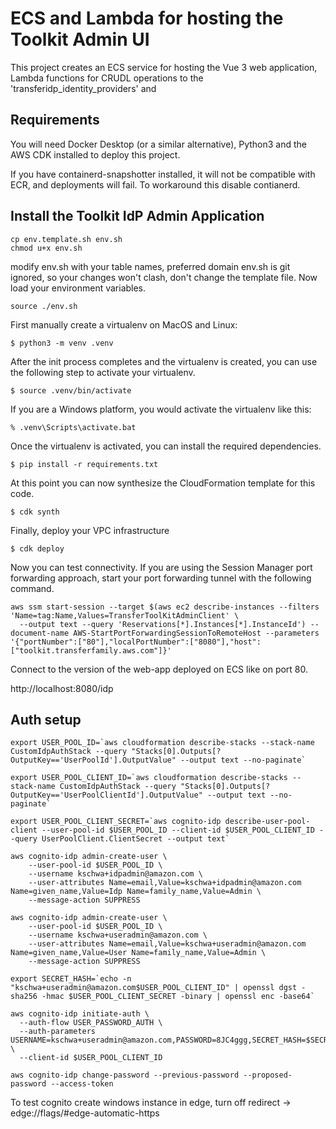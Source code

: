 
# ECS and Lambda for hosting the Toolkit Admin UI 

This project creates an ECS service for hosting the Vue 3 web application,
Lambda functions for CRUDL operations to the 'transferidp_identity_providers' and 

## Requirements

You will need Docker Desktop (or a similar alternative), Python3 and the AWS CDK installed to deploy this project. 

If you have containerd-snapshotter installed, it will not be compatible with ECR, and deployments will fail.
To workaround this disable contianerd. 

## Install the Toolkit IdP Admin Application 

```
cp env.template.sh env.sh
chmod u+x env.sh
```

modify env.sh with your table names, preferred domain
env.sh is git ignored, so your changes won't clash, don't change the template file.
Now load your environment variables.

```
source ./env.sh
```

First manually create a virtualenv on MacOS and Linux:

```
$ python3 -m venv .venv
```

After the init process completes and the virtualenv is created, you can use the following
step to activate your virtualenv.

```
$ source .venv/bin/activate
```

If you are a Windows platform, you would activate the virtualenv like this:

```
% .venv\Scripts\activate.bat
```

Once the virtualenv is activated, you can install the required dependencies.

```
$ pip install -r requirements.txt
```

At this point you can now synthesize the CloudFormation template for this code.

```
$ cdk synth
```

Finally, deploy your VPC infrastructure

```
$ cdk deploy
```

Now you can test connectivity.
If you are using the Session Manager port forwarding approach,
start your port forwarding tunnel with the following command.

```
aws ssm start-session --target $(aws ec2 describe-instances --filters 'Name=tag:Name,Values=TransferToolKitAdminClient' \
  --output text --query 'Reservations[*].Instances[*].InstanceId') --document-name AWS-StartPortForwardingSessionToRemoteHost --parameters '{"portNumber":["80"],"localPortNumber":["8080"],"host":["toolkit.transferfamily.aws.com"]}'
```

Connect to the version of the web-app deployed on ECS like on port 80.

http://localhost:8080/idp


## Auth setup
```
export USER_POOL_ID=`aws cloudformation describe-stacks --stack-name CustomIdpAuthStack --query "Stacks[0].Outputs[?OutputKey=='UserPoolId'].OutputValue" --output text --no-paginate`

export USER_POOL_CLIENT_ID=`aws cloudformation describe-stacks --stack-name CustomIdpAuthStack --query "Stacks[0].Outputs[?OutputKey=='UserPoolClientId'].OutputValue" --output text --no-paginate`

export USER_POOL_CLIENT_SECRET=`aws cognito-idp describe-user-pool-client --user-pool-id $USER_POOL_ID --client-id $USER_POOL_CLIENT_ID --query UserPoolClient.ClientSecret --output text`

aws cognito-idp admin-create-user \
    --user-pool-id $USER_POOL_ID \
    --username kschwa+idpadmin@amazon.com \
    --user-attributes Name=email,Value=kschwa+idpadmin@amazon.com Name=given_name,Value=Idp Name=family_name,Value=Admin \
    --message-action SUPPRESS

aws cognito-idp admin-create-user \
    --user-pool-id $USER_POOL_ID \
    --username kschwa+useradmin@amazon.com \
    --user-attributes Name=email,Value=kschwa+useradmin@amazon.com Name=given_name,Value=User Name=family_name,Value=Admin \
    --message-action SUPPRESS
    
export SECRET_HASH=`echo -n "kschwa+useradmin@amazon.com$USER_POOL_CLIENT_ID" | openssl dgst -sha256 -hmac $USER_POOL_CLIENT_SECRET -binary | openssl enc -base64`    
    
aws cognito-idp initiate-auth \
  --auth-flow USER_PASSWORD_AUTH \
  --auth-parameters USERNAME=kschwa+useradmin@amazon.com,PASSWORD=8JC4ggg,SECRET_HASH=$SECRET_HASH \
  --client-id $USER_POOL_CLIENT_ID
    
aws cognito-idp change-password --previous-password --proposed-password --access-token    
```

To test cognito
create windows instance
in edge, turn off redirect -> edge://flags/#edge-automatic-https
